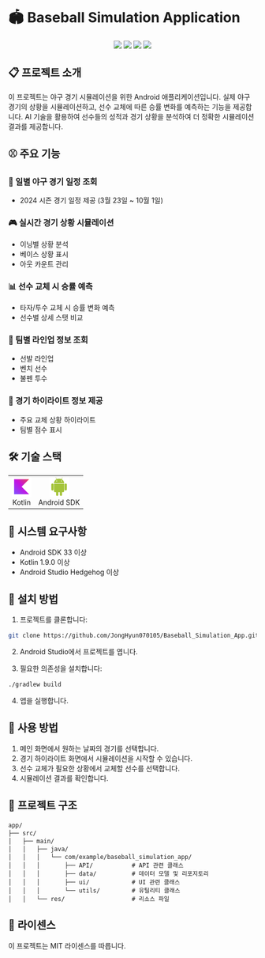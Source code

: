 # 🏟️ Baseball Simulation Application

<div align="center">
  <img src="https://img.shields.io/badge/Android-3DDC84?style=for-the-badge&logo=android&logoColor=white" />
  <img src="https://img.shields.io/badge/Kotlin-7F52FF?style=for-the-badge&logo=kotlin&logoColor=white" />
  <img src="https://img.shields.io/badge/Retrofit-009688?style=for-the-badge&logo=retrofit&logoColor=white" />
  <img src="https://img.shields.io/badge/Jetpack Compose-4285F4?style=for-the-badge&logo=jetpackcompose&logoColor=white" />
</div>

## 📋 프로젝트 소개
이 프로젝트는 야구 경기 시뮬레이션을 위한 Android 애플리케이션입니다. 실제 야구 경기의 상황을 시뮬레이션하고, 선수 교체에 따른 승률 변화를 예측하는 기능을 제공합니다. AI 기술을 활용하여 선수들의 성적과 경기 상황을 분석하여 더 정확한 시뮬레이션 결과를 제공합니다.

## ⚾ 주요 기능
### 📅 일별 야구 경기 일정 조회
- 2024 시즌 경기 일정 제공 (3월 23일 ~ 10월 1일)

### 🎮 실시간 경기 상황 시뮬레이션
- 이닝별 상황 분석
- 베이스 상황 표시
- 아웃 카운트 관리

### 📊 선수 교체 시 승률 예측
- 타자/투수 교체 시 승률 변화 예측
- 선수별 상세 스탯 비교

### 👥 팀별 라인업 정보 조회
- 선발 라인업
- 벤치 선수
- 불펜 투수

### 🎥 경기 하이라이트 정보 제공
- 주요 교체 상황 하이라이트
- 팀별 점수 표시

## 🛠️ 기술 스택
<div align="center">
  <table>
    <tr>
      <td align="center">
        <img src="https://raw.githubusercontent.com/devicons/devicon/master/icons/kotlin/kotlin-original.svg" alt="kotlin" width="40" height="40"/>
        <br>Kotlin
      </td>
      <td align="center">
        <img src="https://raw.githubusercontent.com/devicons/devicon/master/icons/android/android-original.svg" alt="android" width="40" height="40"/>
        <br>Android SDK
      </td>
    </tr>
  </table>
</div>

## 📱 시스템 요구사항
- Android SDK 33 이상
- Kotlin 1.9.0 이상
- Android Studio Hedgehog 이상

## 🔧 설치 방법
1. 프로젝트를 클론합니다:
```bash
git clone https://github.com/JongHyun070105/Baseball_Simulation_App.git
```

2. Android Studio에서 프로젝트를 엽니다.

3. 필요한 의존성을 설치합니다:
```bash
./gradlew build
```

4. 앱을 실행합니다.

## 📖 사용 방법
1. 메인 화면에서 원하는 날짜의 경기를 선택합니다.
2. 경기 하이라이트 화면에서 시뮬레이션을 시작할 수 있습니다.
3. 선수 교체가 필요한 상황에서 교체할 선수를 선택합니다.
4. 시뮬레이션 결과를 확인합니다.

## 📁 프로젝트 구조
```
app/
├── src/
│   ├── main/
│   │   ├── java/
│   │   │   └── com/example/baseball_simulation_app/
│   │   │       ├── API/           # API 관련 클래스
│   │   │       ├── data/          # 데이터 모델 및 리포지토리
│   │   │       ├── ui/            # UI 관련 클래스
│   │   │       └── utils/         # 유틸리티 클래스
│   │   └── res/                   # 리소스 파일
```

## 📄 라이센스
이 프로젝트는 MIT 라이센스를 따릅니다.
